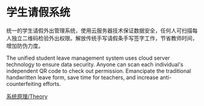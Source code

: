# 学生请假系统

统一的学生请假外出管理系统，使用云服务器技术保证数据安全，任何人可扫描每人独立二维码检验外出权限。解放传统手写请假条手写签字工作，节省教师时间，增加防伪力度。

The unified student leave management system uses cloud server technology to ensure data security. Anyone can scan each individual's independent QR code to check out permission. Emancipate the traditional handwritten leave form, save time for teachers, and increase anti-counterfeiting efforts.

[系统原理/Theory](doc/theory.md)
